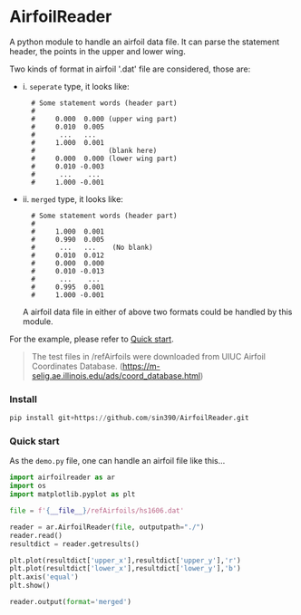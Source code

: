 # AirfoilReader

A python module to handle an airfoil data file. It can parse the statement header, the points in the upper and lower wing.

Two kinds of format in airfoil '.dat' file are considered, those are:

+ i. `seperate` type, it looks like:
  
  ```
    # Some statement words (header part)
    #
    #     0.000  0.000 (upper wing part)
    #     0.010  0.005
    #      ...   ...
    #     1.000  0.001
    #                  (blank here)
    #     0.000  0.000 (lower wing part)
    #     0.010 -0.003
    #      ...    ...
    #     1.000 -0.001
  ```

+ ii. `merged` type, it looks like:
  
  ```
    # Some statement words (header part)
    #
    #     1.000  0.001 
    #     0.990  0.005
    #      ...   ...    (No blank)
    #     0.010  0.012
    #     0.000  0.000
    #     0.010 -0.013
    #      ...    ...
    #     0.995  0.001
    #     1.000 -0.001
  ```
  
  A airfoil data file in either of above two formats could be handled by this module. 

For the example, please refer to [Quick start](#demo).

> The test files in /refAirfoils were downloaded from UIUC Airfoil Coordinates Database.
> (https://m-selig.ae.illinois.edu/ads/coord_database.html)

### Install

```python
pip install git+https://github.com/sin390/AirfoilReader.git
```

### 

### Quick start <a id="demo"></a>

As the `demo.py` file, one can handle an airfoil file like this...

```python
import airfoilreader as ar
import os
import matplotlib.pyplot as plt

file = f'{__file__}/refAirfoils/hs1606.dat'

reader = ar.AirfoilReader(file, outputpath="./")
reader.read()
resultdict = reader.getresults()

plt.plot(resultdict['upper_x'],resultdict['upper_y'],'r')
plt.plot(resultdict['lower_x'],resultdict['lower_y'],'b')
plt.axis('equal')
plt.show()

reader.output(format='merged')
```
